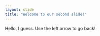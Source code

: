 ```yaml
---
layout: slide
title: "Welcome to our second slide!"
---
```

Hello, I guess.
Use the left arrow to go back!
